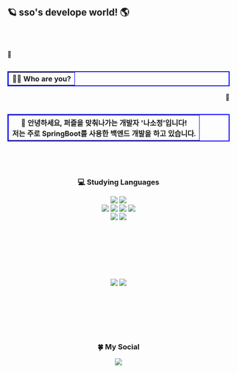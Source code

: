 🪐 sso's develope world! 🌎
<br>
---
<br>
<br>

<table width="300" border="2" bordercolor="blue" align="left">
        <tr>
          <p align="left">💬</p>
          <th>🙋‍♀️ Who are you?</th>
        </tr>
</table>

<br>

<table width="300" border="2" bordercolor="blue" align="right">
        <tr>
          <p align="right">💬</p>
          <th>🐬 안녕하세요, 퍼즐을 맞춰나가는 개발자 '나소정'입니다!<br>저는 주로 SpringBoot를 사용한 백엔드 개발을 하고 있습니다.</th>
        </tr>
</table>

<br>
<br>
<br>
<br>
<br>
<br>
<br>
<br>

<h3><p align="center">💻 Studying Languages</p></h3>
<div align="center">
  <img src="https://img.shields.io/badge/java-007396?style=for-the-badge&logo=java&logoColor=white">
  <img src="https://img.shields.io/badge/Spring Boot-6DB33F?style=for-the-badge&logo=Spring Boot&logoColor=white">
        <br>
  <img src="https://img.shields.io/badge/C-A8B9CC?style=for-the-badge&logo=C&logoColor=white">
  <img src="https://img.shields.io/badge/C++-00599C?style=for-the-badge&logo=c++&logoColor=white">
  <img src="https://img.shields.io/badge/PHP-777BB4?style=for-the-badge&logo=PHP&logoColor=white">
  <img src="https://img.shields.io/badge/Node.js-5FA04E?style=for-the-badge&logo=Node.js&logoColor=white">
        <br>
  <img src="https://img.shields.io/badge/MySQL-4479A1?style=for-the-badge&logo=MySQL&logoColor=white">
  <img src="https://img.shields.io/badge/Oracle DB-F80000?style=for-the-badge&logo=Oracle&logoColor=white">
  </div>

<br><br><br><br><br><br>

  <div align=center>
        <img src="https://github-readme-stats.vercel.app/api?username=phinsso">
        <img src="https://github-readme-stats.vercel.app/api/top-langs/?username=phinsso&layout=compact">
  </div>

  <br>
  <br>
  <br>
  <br>
  <br>
  <br>
  
  <h3><p align="center">🍀 My Social
  <div align="center">
    <a href="https://velog.io/@phinsso/posts"><img src="https://img.shields.io/badge/velog-20c997.svg?style=for-the-badge&logo=velog&logoColor=white"/></a>
    </div>
    
  <br>
  <br>


  
  
<!--
**phinsso/phinsso** is a ✨ _special_ ✨ repository because its `README.md` (this file) appears on your GitHub profile.

Here are some ideas to get you started:

- 🔭 I’m currently working on ...
- 🌱 I’m currently learning ...
- 👯 I’m looking to collaborate on ...
- 🤔 I’m looking for help with ...
- 💬 Ask me about ...
- 📫 How to reach me: ...
- 😄 Pronouns: ...
- ⚡ Fun fact: ...
-->
